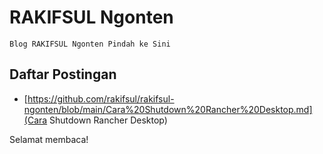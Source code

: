 # RAKIFSUL Ngonten

```
Blog RAKIFSUL Ngonten Pindah ke Sini
```

## Daftar Postingan

- [https://github.com/rakifsul/rakifsul-ngonten/blob/main/Cara%20Shutdown%20Rancher%20Desktop.md](Cara Shutdown Rancher Desktop)

Selamat membaca!
